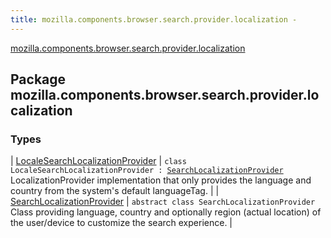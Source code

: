 ```yaml
---
title: mozilla.components.browser.search.provider.localization - 
---
```


[mozilla.components.browser.search.provider.localization](./index.html)

## Package mozilla.components.browser.search.provider.localization

### Types

| [LocaleSearchLocalizationProvider](-locale-search-localization-provider/index.html) | `class LocaleSearchLocalizationProvider : `[`SearchLocalizationProvider`](-search-localization-provider/index.html)<br>LocalizationProvider implementation that only provides the language and country from the system's default languageTag. |
| [SearchLocalizationProvider](-search-localization-provider/index.html) | `abstract class SearchLocalizationProvider`<br>Class providing language, country and optionally region (actual location) of the user/device to customize the search experience. |


